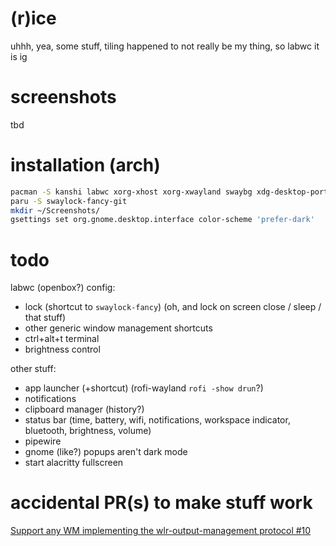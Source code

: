 # (r)ice

uhhh, yea, some stuff, tiling happened to not really be my thing, so labwc it is ig

# screenshots

tbd

# installation (arch)

```sh
pacman -S kanshi labwc xorg-xhost xorg-xwayland swaybg xdg-desktop-portal-gtk adwaita-qt polkit-gnome wl-clip-persist rofi-wayland swaylock wlr-randr brightnessctl alsa-utils grim slurp wl-clipboard nautilus
paru -S swaylock-fancy-git
mkdir ~/Screenshots/
gsettings set org.gnome.desktop.interface color-scheme 'prefer-dark'
```

# todo

labwc (openbox?) config:
- lock (shortcut to `swaylock-fancy`) (oh, and lock on screen close / sleep / that stuff)
- other generic window management shortcuts
- ctrl+alt+t terminal
- brightness control

other stuff:
- app launcher (+shortcut) (rofi-wayland `rofi -show drun`?)
- notifications
- clipboard manager (history?)
- status bar (time, battery, wifi, notifications, workspace indicator, bluetooth, brightness, volume)
- pipewire
- gnome (like?) popups aren't dark mode
- start alacritty fullscreen

# accidental PR(s) to make stuff work
[Support any WM implementing the wlr-output-management protocol #10](https://github.com/Big-B/swaylock-fancy/pull/10)
